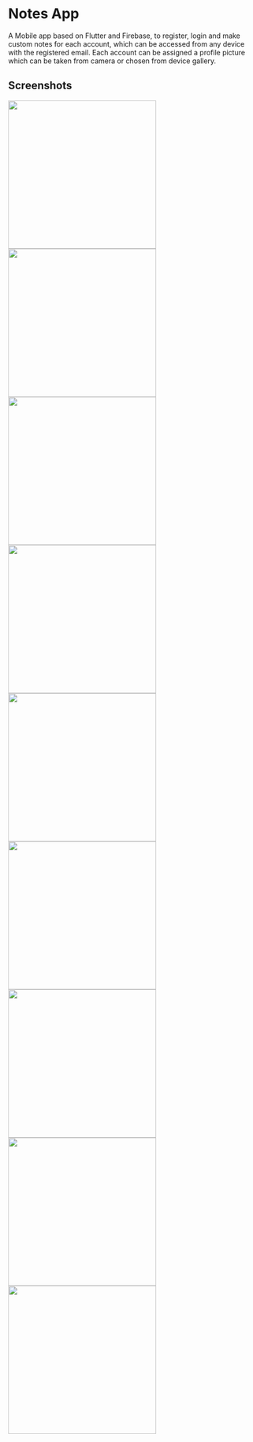 # Notes App

A Mobile app based on Flutter and Firebase, to register, login and make custom notes for each account, which can be accessed from any device with the registered email.
Each account can be assigned a profile picture which can be taken from camera or chosen from device gallery.

## Screenshots
<img src="screenshots/intro.jpg" width="300">  <img src="screenshots/register.jpg" width="300">  <img src="screenshots/login.jpg" width="300">
<img src="screenshots/tasks.jpg" width="300">  <img src="screenshots/addNote.jpg" width="300">  <img src="screenshots/editNote.jpg" width="300">
<img src="screenshots/date.jpg" width="300">  <img src="screenshots/drawer.jpg" width="300">  <img src="screenshots/picture.jpg" width="300"> 
